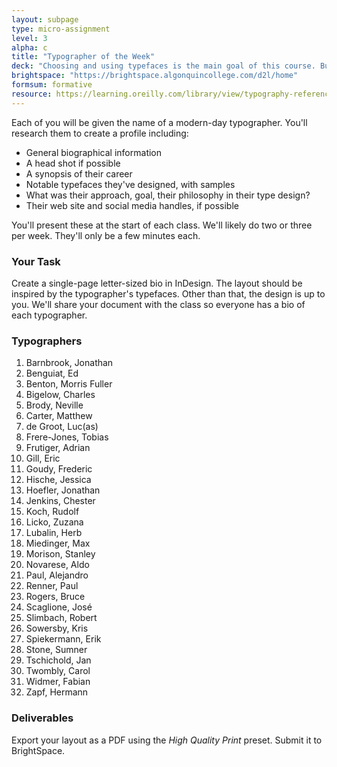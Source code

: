 ```yaml
---
layout: subpage
type: micro-assignment
level: 3
alpha: c
title: "Typographer of the Week"
deck: "Choosing and using typefaces is the main goal of this course. But who's behind the creation of the typefaces we choose? Let's get to know the very creative detail-oriented folks behind the gorgeous typefaces we use every day."
brightspace: "https://brightspace.algonquincollege.com/d2l/home"
formsum: formative
resource: https://learning.oreilly.com/library/view/typography-referenced/9781592537020/
---
```


Each of you will be given the name of a modern-day typographer. You'll research them to create a profile including:

- General biographical information
- A head shot if possible
- A synopsis of their career
- Notable typefaces they've designed, with samples
- What was their approach, goal, their philosophy in their type design?
- Their web site and social media handles, if possible

You'll present these at the start of each class. We'll likely do two or three per week. They'll only be a few minutes each.

### Your Task

Create a single-page letter-sized bio in InDesign. The layout should be inspired by the typographer's typefaces. Other than that, the design is up to you. We'll share your document with the class so everyone has a bio of each typographer.

### Typographers

<div class="columns2">
<ol>
	<li>Barnbrook, Jonathan</li>
	<li>Benguiat, Ed</li>
	<li>Benton, Morris Fuller</li>
	<li>Bigelow, Charles</li>
	<li>Brody, Neville</li>
	<li>Carter, Matthew</li>
	<li>de Groot, Luc(as)</li>
	<li>Frere-Jones, Tobias</li>
	<li>Frutiger, Adrian</li>
	<li>Gill, Eric</li>
	<li>Goudy, Frederic</li>
	<li>Hische, Jessica</li>
	<li>Hoefler, Jonathan</li>
	<li>Jenkins, Chester</li>
	<li>Koch, Rudolf</li>
	<li>Licko, Zuzana</li>
	<li>Lubalin, Herb</li>
	<li>Miedinger, Max</li>
	<li>Morison, Stanley</li>
	<li>Novarese, Aldo</li>
	<li>Paul, Alejandro</li>
	<li>Renner, Paul</li>
	<li>Rogers, Bruce</li>
	<li>Scaglione, José</li>
	<li>Slimbach, Robert</li>
	<li>Sowersby, Kris</li>
	<li>Spiekermann, Erik</li>
	<li>Stone, Sumner</li>
	<li>Tschichold, Jan</li>
	<li>Twombly, Carol</li>
	<li>Widmer, Fabian</li>
	<li>Zapf, Hermann</li>
</ol>
</div>

### Deliverables

Export your layout as a PDF using the *High Quality Print* preset. Submit it to BrightSpace.
